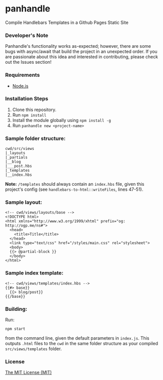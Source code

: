 # panhandle

Compile Handlebars Templates in a Github Pages Static Site

### Developer's Note

Panhandle's functionality works as-expected; however, there are some bugs with async/await that build the project in an unexpected order. If you are passionate about this idea and interested in contributing, please check out the Issues section!

### Requirements

- [Node.js](nodejs.org)

### Installation Steps

1. Clone this repository.
2. Run `npm install`
3. Install the module globally using `npm install -g`
4. Run `panhandle new <project-name>`

### Sample folder structure:

```
cwd/src/views
|_layouts
|_partials
|__blog
|___post.hbs
|_templates
|__index.hbs
```

**Note:** `/templates` should always contain an `index.hbs` file, given this project's config (see `handlebars-to-html::writeFiles`, lines 47-51).

### Sample layout:

```
<!-- cwd/views/layouts/base -->
<!DOCTYPE html>
<html xmlns="http://www.w3.org/1999/xhtml" prefix="og: http://ogp.me/ns#">
  <head>
    <title>Title</title>
  </head>
  <link type="text/css" href="/styles/main.css" rel="stylesheet">
  <body>
  {{> @partial-block }}
  </body>
</html>
```

### Sample index template:

```
<!-- cwd/views/templates/index.hbs -->
{{#> base}}
  {{> blog/post}}
{{/base}}
```

### Building:

Run:

`npm start`

from the command line, given the default parameters in `index.js`. This outputs `.html` files to the `cwd` in the same folder structure as your compiled `src/views/templates` folder.

### License

[The MIT License (MIT)](https://opensource.org/licenses/MIT)
